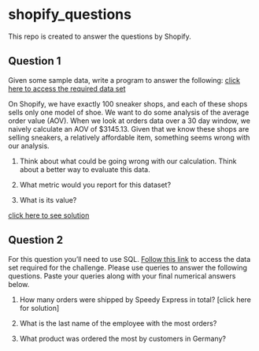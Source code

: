 # shopify_questions
This repo is created to answer the questions by Shopify.

## Question 1
Given some sample data, write a program to answer the following: [click here to access the required data set](https://docs.google.com/spreadsheets/d/16i38oonuX1y1g7C_UAmiK9GkY7cS-64DfiDMNiR41LM/edit#gid=0)

  

On Shopify, we have exactly 100 sneaker shops, and each of these shops sells only one model of shoe. We want to do some analysis of the average order value (AOV). When we look at orders data over a 30 day window, we naively calculate an AOV of $3145.13. Given that we know these shops are selling sneakers, a relatively affordable item, something seems wrong with our analysis.

  

1.  Think about what could be going wrong with our calculation. Think about a better way to evaluate this data.
    
2.  What metric would you report for this dataset?
    
3.  What is its value?

[click here to see solution](https://github.com/mr-emreerturk/shopify_questions/blob/main/EDA.ipynb)


## Question 2
For this question you’ll need to use SQL. [Follow this link](https://www.w3schools.com/SQL/TRYSQL.ASP?FILENAME=TRYSQL_SELECT_ALL) to access the data set required for the challenge. Please use queries to answer the following questions. Paste your queries along with your final numerical answers below.

  

1.  How many orders were shipped by Speedy Express in total?
[click here for solution]
    
2.  What is the last name of the employee with the most orders?
    
3.  What product was ordered the most by customers in Germany?

